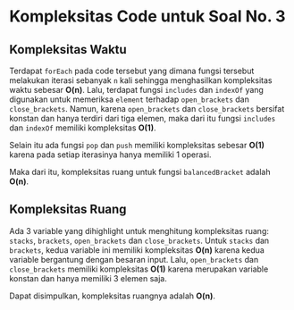 # Kompleksitas Code untuk Soal No. 3

## Kompleksitas Waktu

Terdapat `forEach` pada code tersebut yang dimana fungsi tersebut melakukan iterasi sebanyak `n` kali sehingga menghasilkan kompleksitas waktu sebesar **O(n)**. Lalu, terdapat fungsi `includes` dan `indexOf` yang digunakan untuk memeriksa `element` terhadap `open_brackets` dan `close_brackets`. Namun, karena `open_brackets` dan `close_brackets` bersifat konstan dan hanya terdiri dari tiga elemen, maka dari itu fungsi `includes` dan `indexOf` memiliki kompleksitas **O(1)**.

Selain itu ada fungsi `pop` dan `push` memiliki kompleksitas sebesar **O(1)** karena pada setiap iterasinya hanya memiliki 1 operasi.

Maka dari itu, kompleksitas ruang untuk fungsi `balancedBracket` adalah **O(n)**.

## Kompleksitas Ruang

Ada 3 variable yang dihighlight untuk menghitung kompleksitas ruang: `stacks`, `brackets`, `open_brackets` dan `close_brackets`. Untuk `stacks` dan `brackets`, kedua variable ini memiliki kompleksitas **O(n)** karena kedua variable bergantung dengan besaran input. Lalu, `open_brackets` dan `close_brackets` memiliki kompleksitas **O(1)** karena merupakan variable konstan dan hanya memiliki 3 elemen saja.

Dapat disimpulkan, kompleksitas ruangnya adalah **O(n)**.